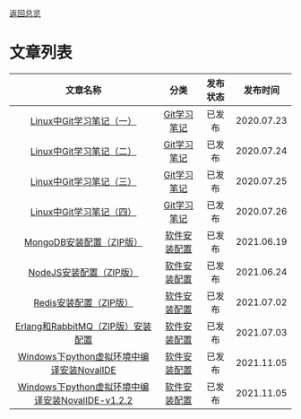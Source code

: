 [返回总览](summary.md)

# 文章列表

| 文章名称                                                  | 分类                     | 发布状态 | 发布时间       |
|:-----------------------------------------------------:|:----------------------:|:----:|:----------:|
| [Linux中Git学习笔记（一）](CAT1/ch1.md)                       | [Git学习笔记](CAT1/ch0.md) | 已发布  | 2020.07.23 |
| [Linux中Git学习笔记（二）](CAT1/ch2.md)                       | [Git学习笔记](CAT1/ch0.md) | 已发布  | 2020.07.24 |
| [Linux中Git学习笔记（三）](CAT1/ch3.md)                       | [Git学习笔记](CAT1/ch0.md) | 已发布  | 2020.07.25 |
| [Linux中Git学习笔记（四）](CAT1/ch4.md)                       | [Git学习笔记](CAT1/ch0.md) | 已发布  | 2020.07.26 |
| [MongoDB安装配置（ZIP版）](CAT2/ch1.md)                      | [软件安装配置](CAT2/ch0.md)  | 已发布  | 2021.06.19 |
| [NodeJS安装配置（ZIP版）](CAT2/ch2.md)                       | [软件安装配置](CAT2/ch0.md)  | 已发布  | 2021.06.24 |
| [Redis安装配置（ZIP版）](CAT2/ch3.md)                        | [软件安装配置](CAT2/ch0.md)  | 已发布  | 2021.07.02 |
| [Erlang和RabbitMQ（ZIP版）安装配置](CAT2/ch4.md)              | [软件安装配置](CAT2/ch0.md)  | 已发布  | 2021.07.03 |
| [Windows下python虚拟环境中编译安装NovalIDE](CAT2/ch5.md)        | [软件安装配置](CAT2/ch0.md)  | 已发布  | 2021.11.05 |
| [Windows下python虚拟环境中编译安装NovalIDE-v1.2.2](CAT2/ch6.md) | [软件安装配置](CAT2/ch0.md)  | 已发布  | 2021.11.05 |
